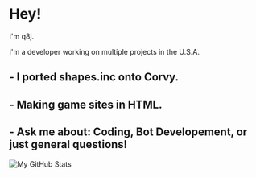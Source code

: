 # Hey!
I'm q8j.

I'm a developer working on multiple projects in the U.S.A.

## - I ported shapes.inc onto Corvy.
## - Making game sites in HTML.
## - Ask me about: Coding, Bot Developement, or just general questions!

![My GitHub Stats](https://github-readme-stats.vercel.app/api?username=q8j-dev&show_icons=true)
